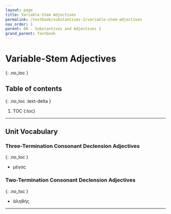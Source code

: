 ```yaml
---
layout: page
title: Variable-Stem Adjectives
permalink: /textbook/substantives-2/variable-stem-adjectives
nav_order: 1
parent: 06 - Substantives and Adjectives 2
grand_parent: Textbook
---
```


# Variable-Stem Adjectives
{: .no_toc }

## Table of contents
{: .no_toc .text-delta }

1. TOC
{:toc}

***

## Unit Vocabulary

### Three-Termination Consonant Declension Adjectives
{: .no_toc }

* μέγας

### Two-Termination Consonant Declension Adjectives
{: .no_toc }

* ἀληθής

***

